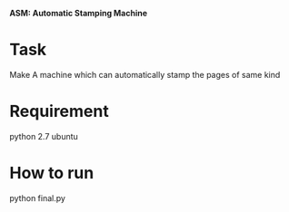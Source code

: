  __ASM: Automatic Stamping Machine__
 
 # Task
  Make A machine which can automatically stamp the pages of same kind
 
 # Requirement
  python 2.7
  ubuntu
 
 # How to run 
  python final.py

